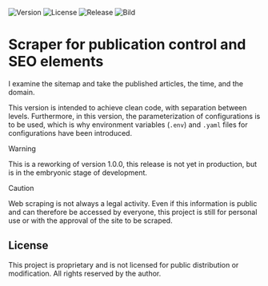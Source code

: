 ![Version](https://img.shields.io/badge/version-2.0.0-blue)
![License](https://img.shields.io/badge/license-Proprietary-orange)
![Release](https://img.shields.io/badge/Release-Pre_alpha_v0.2-brown)
![Bild](https://img.shields.io/badge/Production_Build-v1.0.0-darkgreen)

# Scraper for publication control and SEO elements

I examine the sitemap and take the published articles, the time, and the domain.

This version is intended to achieve clean code, with separation between levels.
Furthermore, in this version, the parameterization of configurations is to be used, which is why environment variables
(`.env`) and `.yaml` files for configurations have been introduced.

> [!WARNING]  
> This is a reworking of version 1.0.0, this release is not yet in production, but is in the embryonic stage 
> of development.

> [!CAUTION]
> Web scraping is not always a legal activity. 
> Even if this information is public and can therefore be accessed by everyone, 
> this project is still for personal use or with the approval of the site to be scraped.

## License

This project is proprietary and is not licensed for public distribution or modification. All rights reserved by the author.
